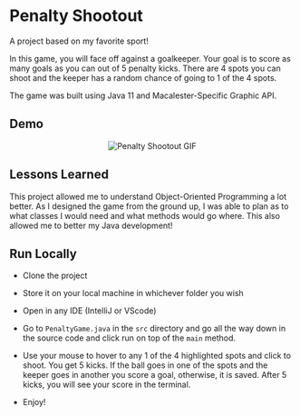 
# Penalty Shootout

A project based on my favorite sport!

In this game, you will face off against a goalkeeper. Your goal is to score as many goals as you can out of 5 penalty kicks. There are 4 spots you can shoot and the keeper has a random chance of going to 1 of the 4 spots.

The game was built using Java 11 and Macalester-Specific Graphic API.




## Demo
<div align="center">
  <img src="[https://example.com/path/to/your/image.gif](https://github.com/sijaz2000/Penalty-Shootout-/blob/main/Penalty%20Shootout/res/PenaltyShootDemo.gif)" alt="Penalty Shootout GIF">
</div>




## Lessons Learned

This project allowed me to understand Object-Oriented Programming a lot better. As I designed the game from the ground up, I was able to plan as to what classes I would need and what methods would go where. This also allowed me to better my Java development!


## Run Locally

- Clone the project

- Store it on your local machine in whichever folder you wish

- Open in any IDE (IntelliJ or VScode)

- Go to ```PenaltyGame.java``` in the ```src``` directory and go all the way down in the source code and click run on top of the ```main``` method.

- Use your mouse to hover to any 1 of the 4 highlighted spots and click to shoot. You get 5 kicks. If the ball goes in one of the spots and the keeper goes in another you score a goal, otherwise, it is saved. After 5 kicks, you will see your score in the terminal.

- Enjoy!

